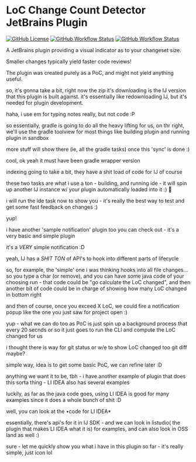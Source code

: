# LoC Change Count Detector JetBrains Plugin

[![GitHub License](https://img.shields.io/github/license/ChrisCarini/loc-change-count-detector-jetbrains-plugin?style=flat-square)](https://github.com/ChrisCarini/loc-change-count-detector-jetbrains-plugin/blob/master/LICENSE)
[![GitHub Workflow Status](https://img.shields.io/github/workflow/status/ChrisCarini/loc-change-count-detector-jetbrains-plugin/JetBrains%20Plugin%20CI?logo=GitHub&style=flat-square)](https://github.com/ChrisCarini/loc-change-count-detector-jetbrains-plugin/actions?query=workflow%3A%22JetBrains+Plugin+CI%22)
[![GitHub Workflow Status](https://img.shields.io/github/workflow/status/ChrisCarini/loc-change-count-detector-jetbrains-plugin/IntelliJ%20Plugin%20Compatibility?label=IntelliJ%20Plugin%20Compatibility&logo=GitHub&style=flat-square)](https://github.com/ChrisCarini/loc-change-count-detector-jetbrains-plugin/actions?query=workflow%3A%22IntelliJ+Plugin+Compatibility%22)

<!-- Plugin description -->
A JetBrains plugin providing a visual indicator as to your changeset size.

Smaller changes typically yield faster code reviews!
<!-- Plugin description end -->

The plugin was created purely as a PoC, and might not yield anything useful.





so, it's gonna take a bit, right now the zip it's downloading is the IJ version that this plugin is built against. it's essentially like redownloading IJ, but it's needed for plugin development.


haha, i use em for typing notes really, but not code :P 

so essentially, gradle is going to do all the heavy lifting for us, on thr right, we'll use the gradle toolview for most things like building plugin and running plugin in sandbox


more stuff will show there (ie, all the gradle tasks) once this 'sync' is done :)


cool, ok yeah it must have been gradle wrapper version

indexing going to take a bit, they have a shit load of code for IJ of course


these two tasks are what i use a ton - building, and running ide - it will spin up another IJ instance w/ your plugin automatically loaded into it :) :tada:


i will run the ide task now to show you - it's really the best way to test and get some fast feedback on changes :)

yup!

i have another 'sample notification' plugin too you can check out - it's a very basic and simple plugin


it's a *VERY* simple notification :D

yeah, IJ has a *SHIT TON* of API's to hook into different parts of lifecycle

so, for example, the 'simple' one i was thinking hooks into all file changes... so you type a char (or remove), and you can have some java code of your choosing run - that code could be "go calculate the LoC changed", and then another bit of code could be in charge of showing how many LoC changed in bottom right

and then of course, once you exceed X LoC, we could fire a notification popup like the one you just saw for project open :)

yup - what we can do too as PoC is just spin up a background process that every 20 secnds or so it just goes to run the CLI and compute the LoC changed for us

i thought there is way for git status or w/e to show LoC changed too git diff maybe?

simple way, idea is to get some basic PoC, we can refine later :D


anything we want it to be, tbh - i have another example of plugin that does this sorta thing - LI IDEA also has several examples

luckily, as far as the java code goes, using LI IDEA is good for many examples since it does a whole bunch of shit :D

well, you can look at the •code for LI IDEA*

essentially, there's api's for it in IJ SDK - and we can look in listudio( the plugin that makes LI IDEA what it is) for examples, and can also look in OSS land as well :)

sure - let me quickly show you what i have in this plugin so far - it's really simple, just icon lol

